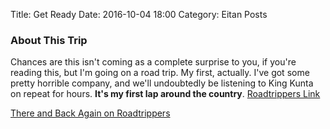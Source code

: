 Title: Get Ready
Date: 2016-10-04 18:00
Category: Eitan Posts

### About This Trip
Chances are this isn't coming as a complete surprise to you, if you're reading this, but I'm going on a road trip. My first, actually. I've got some pretty horrible company, and we'll undoubtedly be listening to King Kunta on repeat for hours. **It's my first lap around the country**.
[Roadtrippers Link](https://roadtrippers.com/map?a2=t!10381588&lat=36.40037&lng=-110.68699&utm_campaign=trip&utm_medium=share&utm_source=copy&z=4)
  
<a id="embed-10381588" href="https://roadtrippers.com/map?a2=t!10381588&lat=42.94034&lng=-82.34253&utm_campaign=trip&utm_medium=share&utm_source=embed&z=6">There and Back Again on Roadtrippers</a><br><script>!function(d,l,h,w,id){var a = d.getElementById(id);var ifr = d.createElement("iframe");ifr.src = l;ifr.height = h;ifr.width = w;a.parentNode.insertBefore(ifr, a);a.parentNode.removeChild(a);}(document,"https://roadtrippers.com/embedded/trips/10381588",400,760,"embed-10381588");</script>


Not all destinations are listed there, nor are those the actual routes we'll be taking. I expect quite a bit of meandering along the way. Here's a condensed itinerary:

* In **Washington D.C.**, I'll be meeting up with my college friend Bryce, and he's going to take us into D.C. proper and Alexandria.
* **Atlanta**, a pass-through. If the show was any indication, I'm quite okay with that.
* **New Orleans**, we'll be staying right on the French Quarter on a Saturday and Sunday. Hoping for plenty of jazz and creole style food.
* Then on to **Dallas**, passing through. Screw Texas.
* **Santa Fe**, passing through, but we'll have some time to look around.
* Ah... the **Grand Canyon**, the American Wonder that's allegedly *not* overrated.
* After that, we're going to go straight to **Las Vegas**, where we'll be meeting up with a dozen or so friends of mine. Three days. We've got shows planned here, but since people from work might be reading this, I can't go into more detail.
* Meandering north will take us to **Sacramento**, where we'll be staying with more friends. We'll spend a day in San Fransisco while we're here.
* A long hike north, passing **Crater Lake** on the way, will take us to **Portland**. Childhood friend lives there, and hopefully we'll be staying with her. A rest day follows.
* An even *longer* hike gets us to **Rigby** in Idaho, just an hour out from Yellowstone. We'll meander through the next day (the whole day!), and end up in **Cody**, Wyoming. It's supposed to be beautiful. Two nights in a cabin.
* Heading over to **Rapid City** for Rushmore - an American Wonder that allegedly *is* overrated.
* Minneapolis is up next. Passing through, but we'll take our time in doing so.
* Big stop next in **Chicago**! Staying with a bunch of friends there. Looking forward to Second City comedy club! Three days.
* After which, just a hop and skip away, is **Sandusky**, Ohio - Cedar Point time. I'm still a kid.
* **Rochester**, New York. We have a Halloween party to attend with some college buddies.
* If all goes well, I'll reach **Burlington** on the 2nd of November.